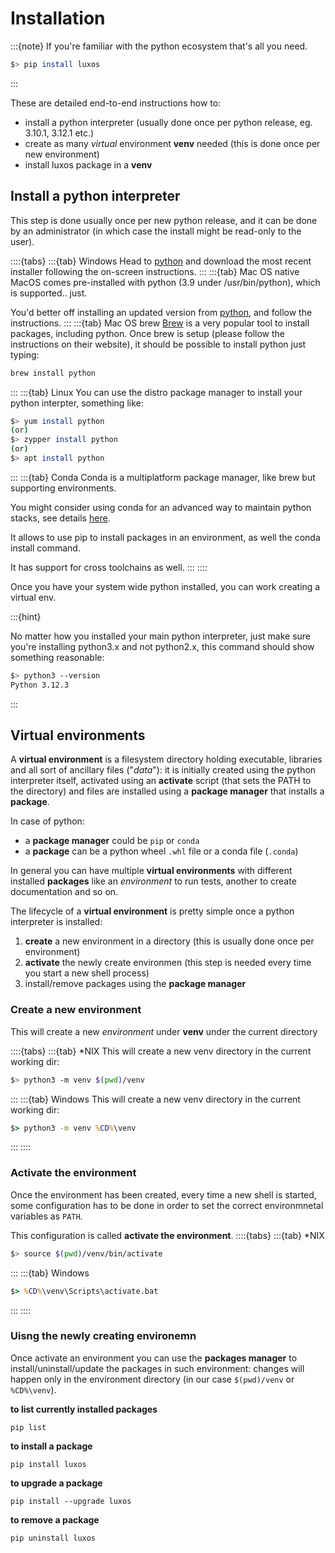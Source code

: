 # Installation

:::{note}
If you're familiar with the python ecosystem that's all you need.
```bash
$> pip install luxos
```
:::

These are detailed end-to-end instructions how to:
- install a python interpreter (usually done once per python release, eg. 3.10.1, 3.12.1 etc.)
- create as many *virtual* environment **venv** needed (this is done once per new environment)
- install luxos package in a **venv**


## Install a python interpreter

This step is done usually once per new python release, and it can be done by 
an administrator (in which case the install might be read-only to the user).

::::{tabs}
:::{tab} Windows
Head to [python](https://www.python.org/downloads) and download the 
most recent installer following the on-screen instructions.
:::
:::{tab} Mac OS native
MacOS comes pre-installed with python (3.9 under /usr/bin/python), which is supported.. just.

You'd better off installing an updated version from [python](https://www.python.org/downloads),
and follow the instructions.
:::
:::{tab} Mac OS brew
[Brew](https://brew.sh) is a very popular tool to install packages, including python. Once brew is setup 
(please follow the instructions on their website), it should be possible to install python just typing:

```bash
brew install python
```
:::
:::{tab} Linux
You can use the distro package manager to install your python interpter, something like:

```bash
$> yum install python
(or)
$> zypper install python
(or)
$> apt install python
```
:::
:::{tab} Conda
Conda is a multiplatform package manager, like brew but supporting environments.

You might consider using conda for an advanced way to maintain python stacks, see details
[here](https://conda.io/projects/conda/en/latest/user-guide/install/index.html).

It allows to use pip to install packages in an environment, as well the conda install command.

It has support for cross toolchains as well.
:::
::::


Once you have your system wide python installed, you can work creating a virtual env.

:::{hint}

No matter how you installed your main python interpreter, 
just make sure you're installing python3.x and not python2.x, this command should show something 
reasonable:

```bash
$> python3 --version
Python 3.12.3
```
:::


## Virtual environments

A **virtual environment** is a filesystem directory holding executable, libraries and 
all sort of ancillary files ("*data*"): it is initially created using the python 
interpreter itself, activated using an **activate** script (that sets the PATH 
to the directory) and files are installed using a **package manager** that installs
a **package**.

In case of python:
- a **package manager** could be `pip` or `conda`
- a **package** can be a python wheel `.whl` file or a conda file (`.conda`)
 
In general you can have multiple **virtual environments** with different installed **packages**
like an *environment* to run tests, another to create documentation and so on.

The lifecycle of a **virtual environment** is pretty simple once a python interpreter is installed:

1. **create** a new environment in a directory (this is usually done once per environment)
2. **activate** the newly create environmen (this step is needed every time you start a new shell process)
3. install/remove packages using the **package manager**

### Create a new environment

This will create a new *environment* under **venv** under the current directory 

::::{tabs}
:::{tab} *NIX
This will create a new venv directory in the current working dir:
``` bash
$> python3 -m venv $(pwd)/venv
```
:::
:::{tab} Windows
This will create a new venv directory in the current working dir:
``` cmd
$> python3 -m venv %CD%\venv
```
:::
::::

### Activate the environment
Once the environment has been created, every time a new shell is started, some configuration has
to be done in order to set the correct environmnetal variables as `PATH`.

This configuration is called **activate the environment**.
::::{tabs}
:::{tab} *NIX
``` bash
$> source $(pwd)/venv/bin/activate
```
:::
:::{tab} Windows
``` cmd
$> %CD%\venv\Scripts\activate.bat
```
:::
::::

### Uisng the newly creating environemn

Once activate an environment you can  use the **packages manager** to install/uninstall/update 
the packages in such environment: changes will happen only in the environment directory (in our case
`$(pwd)/venv` or `%CD%\venv`).


**to list currently installed packages**
```
pip list
```

**to install a package**
```
pip install luxos
```

**to upgrade a package**
```
pip install --upgrade luxos
```

**to remove a package**
```
pip uninstall luxos
```


